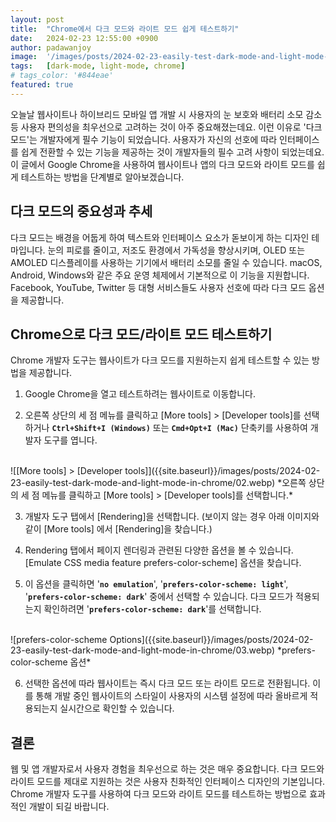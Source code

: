 ```yaml
---
layout: post
title:  "Chrome에서 다크 모드와 라이트 모드 쉽게 테스트하기"
date:   2024-02-23 12:55:00 +0900
author: padawanjoy
image:  '/images/posts/2024-02-23-easily-test-dark-mode-and-light-mode-in-chrome/01.webp'
tags:   [dark-mode, light-mode, chrome]
# tags_color: '#844eae'
featured: true
---
```

오늘날 웹사이트나 하이브리드 모바일 앱 개발 시 사용자의 눈 보호와 배터리 소모 감소 등 사용자 편의성을 최우선으로 고려하는 것이 아주 중요해졌는데요. 이런 이유로 '다크 모드'는 개발자에게 필수 기능이 되었습니다. 사용자가 자신의 선호에 따라 인터페이스를 쉽게 전환할 수 있는 기능을 제공하는 것이 개발자들의 필수 고려 사항이 되었는데요. 이 글에서 Google Chrome을 사용하여 웹사이트나 앱의 다크 모드와 라이트 모드를 쉽게 테스트하는 방법을 단계별로 알아보겠습니다.

## 다크 모드의 중요성과 추세

다크 모드는 배경을 어둡게 하여 텍스트와 인터페이스 요소가 돋보이게 하는 디자인 테마입니다. 눈의 피로를 줄이고, 저조도 환경에서 가독성을 향상시키며, OLED 또는 AMOLED 디스플레이를 사용하는 기기에서 배터리 소모를 줄일 수 있습니다. macOS, Android, Windows와 같은 주요 운영 체제에서 기본적으로 이 기능을 지원합니다. Facebook, YouTube, Twitter 등 대형 서비스들도 사용자 선호에 따라 다크 모드 옵션을 제공합니다.

## Chrome으로 다크 모드/라이트 모드 테스트하기

Chrome 개발자 도구는 웹사이트가 다크 모드를 지원하는지 쉽게 테스트할 수 있는 방법을 제공합니다.

1. Google Chrome을 열고 테스트하려는 웹사이트로 이동합니다.

2. 오른쪽 상단의 세 점 메뉴를 클릭하고 [More tools] > [Developer tools]를 선택하거나 **`Ctrl+Shift+I (Windows)`** 또는 **`Cmd+Opt+I (Mac)`** 단축키를 사용하여 개발자 도구를 엽니다.
<br>
![[More tools] > [Developer tools]]({{site.baseurl}}/images/posts/2024-02-23-easily-test-dark-mode-and-light-mode-in-chrome/02.webp)
*오른쪽 상단의 세 점 메뉴를 클릭하고 [More tools] > [Developer tools]를 선택합니다.*

3. 개발자 도구 탭에서 [Rendering]을 선택합니다. (보이지 않는 경우 아래 이미지와 같이 [More tools] 에서 [Rendering]을 찾습니다.)

4. Rendering 탭에서 페이지 렌더링과 관련된 다양한 옵션을 볼 수 있습니다. [Emulate CSS media feature prefers-color-scheme] 옵션을 찾습니다.

5. 이 옵션을 클릭하면 '**`no emulation`**', '**`prefers-color-scheme: light`**', '**`prefers-color-scheme: dark`**' 중에서 선택할 수 있습니다. 다크 모드가 적용되는지 확인하려면 '**`prefers-color-scheme: dark`**'를 선택합니다.
<br>
![prefers-color-scheme Options]({{site.baseurl}}/images/posts/2024-02-23-easily-test-dark-mode-and-light-mode-in-chrome/03.webp)
*prefers-color-scheme 옵션*

6. 선택한 옵션에 따라 웹사이트는 즉시 다크 모드 또는 라이트 모드로 전환됩니다. 이를 통해 개발 중인 웹사이트의 스타일이 사용자의 시스템 설정에 따라 올바르게 적용되는지 실시간으로 확인할 수 있습니다.

## 결론

웹 및 앱 개발자로서 사용자 경험을 최우선으로 하는 것은 매우 중요합니다. 다크 모드와 라이트 모드를 제대로 지원하는 것은 사용자 친화적인 인터페이스 디자인의 기본입니다. Chrome 개발자 도구를 사용하여 다크 모드와 라이트 모드를 테스트하는 방법으로 효과적인 개발이 되길 바랍니다.